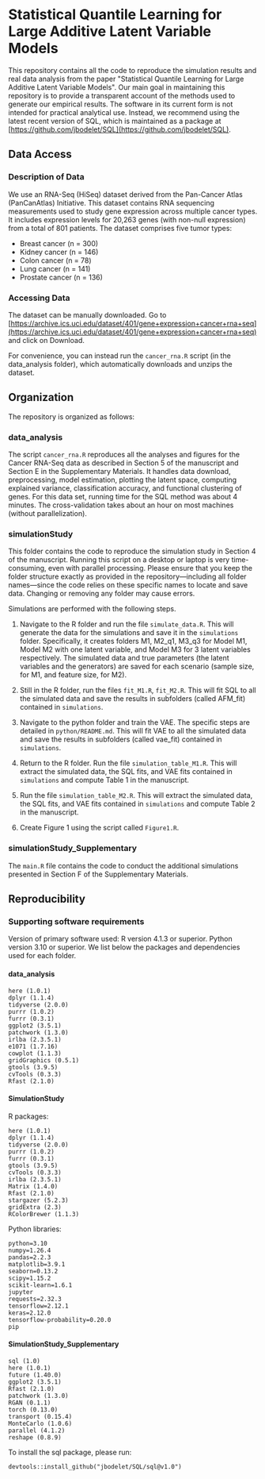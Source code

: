# Statistical Quantile Learning for Large Additive Latent Variable Models

This repository contains all the code to reproduce the simulation results and real data analysis from the paper "Statistical Quantile Learning for Large Additive Latent Variable Models".
Our main goal in maintaining this repository is to provide a transparent account of the methods used to generate our empirical results. The software in its current form is not intended for practical analytical use. Instead, we recommend using the latest recent version of SQL, which is maintained as a package at [https://github.com/jbodelet/SQL](https://github.com/jbodelet/SQL).


## Data Access

### Description of Data

We use an RNA-Seq (HiSeq) dataset derived from the Pan-Cancer Atlas (PanCanAtlas) Initiative. 
This dataset contains RNA sequencing measurements used to study gene expression across multiple cancer types. 
It includes expression levels for 20,263 genes (with non-null expression) from a total of 801 patients. 
The dataset comprises five tumor types:
* Breast cancer (n = 300)
* Kidney cancer (n = 146)
* Colon cancer (n = 78)
* Lung cancer (n = 141)
* Prostate cancer (n = 136)
    


### Accessing Data

The dataset can be manually downloaded. Go to 
[https://archive.ics.uci.edu/dataset/401/gene+expression+cancer+rna+seq](https://archive.ics.uci.edu/dataset/401/gene+expression+cancer+rna+seq) and click on Download.

For convenience, you can instead run the `cancer_rna.R` script (in the data_analysis folder), which automatically downloads and unzips the dataset.



## Organization

The repository is organized as follows:

### data_analysis

The script `cancer_rna.R` reproduces all the analyses and figures for the Cancer RNA-Seq data as described in Section 5 of the manuscript 
and Section E in the Supplementary Materials.
It handles data download, preprocessing, model estimation, plotting the latent space, computing explained variance,
classification accuracy, and functional clustering of genes.
For this data set, running time for the SQL method was about 4 minutes.
The cross-validation takes about an hour on most machines (without parallelization).


### simulationStudy
This folder contains the code to reproduce the simulation study in Section 4 of the manuscript.
Running this script on a desktop or laptop is very time-consuming, even with parallel processing.
Please ensure that you keep the folder structure exactly as provided in the repository—including all folder names—since the code relies on these specific names to locate and save data. 
Changing or removing any folder may cause errors.


Simulations are performed with the following steps.

1. Navigate to the R folder and run the file `simulate_data.R`. This will generate the data for the simulations and save it in the `simulations` folder.
Specifically, it creates folders M1, M2_q1, M3_q3 for Model M1, Model M2 with one latent variable, and Model M3 for 3 latent variables respectively.
The simulated data and true parameters (the latent variables and the generators) are saved for each scenario (sample size, for M1, and feature size, for M2).

2. Still in the R folder, run the files `fit_M1.R`, `fit_M2.R`. 
This will fit SQL to all the simulated data and save the results in subfolders (called AFM_fit) contained in `simulations`.

3. Navigate to the python folder and train the VAE. The specific steps are detailed in `python/README.md`.
This will fit VAE to all the simulated data and save the results in subfolders (called vae_fit) contained in `simulations`.

4. Return to the R folder. Run the file `simulation_table_M1.R`.
This will extract the simulated data, the SQL fits, and VAE fits contained in `simulations` and compute Table 1 in the manuscript. 

5. Run the file `simulation_table_M2.R`.
This will extract the simulated data, the SQL fits, and VAE fits contained in `simulations` and compute Table 2 in the manuscript. 

6. Create Figure 1 using the script called `Figure1.R`.



### simulationStudy_Supplementary

The `main.R` file contains the code to conduct the additional simulations presented in Section F of the Supplementary Materials.



## Reproducibility

### Supporting software requirements

Version of primary software used: R version 4.1.3 or superior. Python version 3.10 or superior.
We list below the packages and dependencies used for each folder.

#### data_analysis
```
here (1.0.1)
dplyr (1.1.4) 
tidyverse (2.0.0) 
purrr (1.0.2)
furrr (0.3.1) 
ggplot2 (3.5.1) 
patchwork (1.3.0) 
irlba (2.3.5.1) 
e1071 (1.7.16) 
cowplot (1.1.3) 
gridGraphics (0.5.1) 
gtools (3.9.5) 
cvTools (0.3.3) 
Rfast (2.1.0) 
```

#### SimulationStudy

R packages:

```
here (1.0.1)
dplyr (1.1.4) 
tidyverse (2.0.0) 
purrr (1.0.2)
furrr (0.3.1) 
gtools (3.9.5) 
cvTools (0.3.3) 
irlba (2.3.5.1) 
Matrix (1.4.0)
Rfast (2.1.0)
stargazer (5.2.3)
gridExtra (2.3)
RColorBrewer (1.1.3)
```

Python libraries:

```
python=3.10
numpy=1.26.4
pandas=2.2.3
matplotlib=3.9.1
seaborn=0.13.2
scipy=1.15.2
scikit-learn=1.6.1
jupyter
requests=2.32.3
tensorflow=2.12.1
keras=2.12.0
tensorflow-probability=0.20.0
pip
```


#### SimulationStudy_Supplementary

```
sql (1.0)
here (1.0.1)
future (1.40.0)
ggplot2 (3.5.1) 
Rfast (2.1.0) 
patchwork (1.3.0)
RGAN (0.1.1) 
torch (0.13.0) 
transport (0.15.4) 
MonteCarlo (1.0.6) 
parallel (4.1.2) 
reshape (0.8.9) 
```

To install the sql package, please run:
```
devtools::install_github("jbodelet/SQL/sql@v1.0")
```







